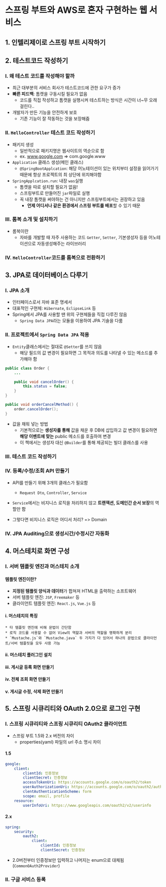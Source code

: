 # 스프링 부트와 AWS로 혼자 구현하는 웹 서비스

## 1. 인텔리제이로 스프링 부트 시작하기

## 2. 테스트코드 작성하기
### I. 왜 테스트 코드를 작성해야 할까
* 최근 대부분의 서비스 회사가 테스트코드에 관한 요구가 증가
* **빠른 피드백**: 톰캣을 구동시킬 필요가 없음
    * 코드를 직접 작성하고 톰캣을 실행시켜 테스트하는 방식은 시간이 너~무 오래걸린다..
* 개발자가 만든 기능을 안전하게 보호
    * 기존 기능이 잘 작동하는 것을 보장해줌

### II. `HelloController` 테스트 코드 작성하기
*  패키지 생성
    * 일반적으로 패키지명은 웹사이트의 역순으로 함
    * ex. www.google.com => com.google.www
* `Application` 클래스 생성(메인 클래스)
    * `@SpringBootApplcation`: 해당 어노테이션이 있는 위치부터 설정을 읽어가기 때문에 항상 프로젝트의 최 상단에 위치해야함
* `SpringApplcation.run`: 내장 `was`실행
    * 톰캣을 따로 설치할 필요가 없음!
    * 스프링부트로 만들어진 `jar`파일로 실행
    * 꼭 내장 톰캣을 써야하는 건 아니지만 스프링부트에서는 권장하고 있음
        * **언제 어디서나 같은 환경에서 스프링 부트를 배포**할 수 있기 때문

### III. 롬복 소개 및 설치하기
* 롬복이란
    * 자바를 개발할 때 자주 사용하는 코드 `Getter`, `Setter`, 기본생성자 등을 어노테이션으로 자동생성해주는 라이브러리

### IV. `HelloController`코드를 롬복으로 전환하기

## 3. JPA로 데이터베이스 다루기
### I. JPA 소개
* 인터페이스로서 자바 표준 명세서
* 대표적인 구현체: `Hibernate`, `EclipseLink` 등
* Spring에서 JPA를 사용할 땐 위의 구현체들을 직접 다루진 않음
    * `Spring Data JPA`라는 모듈을 이용하여 JPA 기술을 다룸

### II. 프로젝트에서 `Spring Data JPA` 적용
* `Entity`클래스에서는 절대로 `@Setter`를 쓰지 않음
    * 해당 필드의 값 변경이 필요하면 그 목적과 의도를 나타낼 수 있는 메소드를 추가해야 함
~~~java
public class Order {
    ...

    public void cancelOrder() {
        this.status = false;
    }
}

public void orderCancelMethod() {
    order.cancelOrder();
}
~~~

* 값을 채워 넣는 방법
    * 기본적으로는 **생성자를 통해** 값을 채운 후 DB에 삽입하고 값 변경이 필요하면 **해당 이벤트에 맞는** public 메소드를 호출하여 변경
    * 이 책에서는 생성자 대신 `@Builder`를 통해 제공되는 빌더 클래스를 사용


### III. 테스트 코드 작성하기

### IV. 등록/수정/조회 API 만들기
* API를 만들기 위해 3개의 클래스가 필요함
    * `Request Dto`, `Controller`, `Service`
* `Service`에서는 비지니스 로직을 처리하지 않고 **트랜잭션, 도메인간 순서 보장**의 역할만 함

* 그렇다면 비지니스 로직은 어디서 처리? => Domain

### IV. JPA Auditing으로 생성시간/수정시간 자동화

## 4. 머스테치로 화면 구성
### I. 서버 템플릿 엔진과 머스테치 소개
#### 템플릿 엔진이란?
* **지정된 템플릿 양식과 데이터**가 합쳐져 HTML을 출력하는 소프트웨어
* 서버 템플릿 엔진: `JSP`, `Freemaker` 등
* 클라이언트 템플릿 엔진: `React.js`, `Vue.js` 등

#### i. 머스테치의 특징
    * 타 템플릿 엔진에 비해 문법이 간단함
    * 로직 코드를 사용할 수 없어 View의 역할과 서버의 역할을 명확하게 분리
    * `Mustache.js`와 `Mustache.java` 두 가지가 다 있어서 하나의 문법으로 클라이언트/서버 템플릿을 모두 사용 가능

#### ii. 머스테치 플러그인 설치

#### iii. 게시글 등록 화면 만들기
#### iv. 전체 조회 화면 만들기
#### v. 게시글 수정, 삭제 화면 만들기

## 5. 스프링 시큐리티와 OAuth 2.0으로 로그인 구현
### I. 스프링 시큐리티와 스프링 시큐리티 OAuth2 클라이언트
* 스프링 부트 1.5와 2.x 버전의 차이
    * properties(yaml) 파일의 url 주소 명시 차이

#### 1.5
~~~yaml
google:
    client:
        clientId: 인증정보
        clientSecret: 인증정보
        accessTokenUri: https://accounts.google.com/o/oauth2/token
        userAuthorizationUri: https://accounts.google.com/o/oauth2/auth
        clentAuthenticationScheme: form
        scope: email, profile
    resource:
        userInfoUri: https://www.googleapis.com/oauth2/v2/userinfo
~~~

#### 2.x
~~~yaml
spring:
    security:
        oauth2:
            client:
                clientId: 인증정보
                clientSecret: 인증정보
~~~
* 2.0버전부터 인증정보만 입력하고 나머지는 enum으로 대체됨(`CommonOAuth2Provider`)

### II. 구글 서비스 등록
